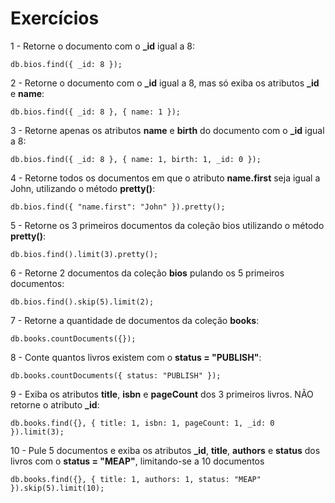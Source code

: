 # Exercícios

1 - Retorne o documento com o **_id** igual a 8:

```nosql
db.bios.find({ _id: 8 });
```

2 - Retorne o documento com o **_id** igual a 8, mas só exiba os atributos **_id** e **name**:

```nosql
db.bios.find({ _id: 8 }, { name: 1 });
```

3 - Retorne apenas os atributos **name** e **birth** do documento com o **_id** igual a 8:

```nosql
db.bios.find({ _id: 8 }, { name: 1, birth: 1, _id: 0 });
```

4 - Retorne todos os documentos em que o atributo **name.first** seja igual a John, utilizando o método **pretty()**:

```nosql
db.bios.find({ "name.first": "John" }).pretty();
```

5 - Retorne os 3 primeiros documentos da coleção bios utilizando o método **pretty()**:

```nosql
db.bios.find().limit(3).pretty();
```

6 - Retorne 2 documentos da coleção **bios** pulando os 5 primeiros documentos:

```nosql
db.bios.find().skip(5).limit(2);
```

7 - Retorne a quantidade de documentos da coleção **books**:

```nosql
db.books.countDocuments({});
```

8 - Conte quantos livros existem com o **status = "PUBLISH"**:

```nosql
db.books.countDocuments({ status: "PUBLISH" });
```

9 - Exiba os atributos **title**, **isbn** e **pageCount** dos 3 primeiros livros. NÃO retorne o atributo **_id**:

```nosql
db.books.find({}, { title: 1, isbn: 1, pageCount: 1, _id: 0 }).limit(3);
```

10 - Pule 5 documentos e exiba os atributos **_id**, **title**, **authors** e **status** dos livros com o **status = "MEAP"**, limitando-se a 10 documentos

```nosql
db.books.find({}, { title: 1, authors: 1, status: "MEAP" }).skip(5).limit(10);
```
